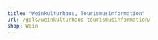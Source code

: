 ```yaml
---
title: "Weinkulturhaus, Tourismusinformation"
url: /gols/weinkulturhaus-tourismusinformation/
shop: Wein
---
```

